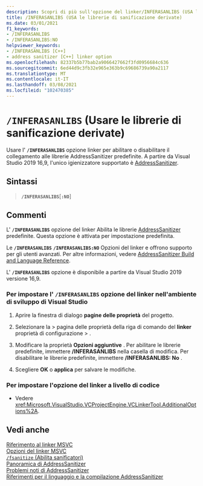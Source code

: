 ```yaml
---
description: Scopri di più sull'opzione del linker/INFERASANLIBS (USA la disinfezione dedotta)
title: /INFERASANLIBS (USA le librerie di sanificazione derivate)
ms.date: 03/01/2021
f1_keywords:
- /INFERASANLIBS
- /INFERASANLIBS:NO
helpviewer_keywords:
- /INFERASANLIBS [C++]
- address sanitizer [C++] linker option
ms.openlocfilehash: 82337b5b77bab2a9066427662f3fd0956684c636
ms.sourcegitcommit: 6ed44d9c3fb32e965e363b9c69686739a90a2117
ms.translationtype: MT
ms.contentlocale: it-IT
ms.lasthandoff: 03/08/2021
ms.locfileid: "102470385"
---
```

# <a name="inferasanlibs-use-inferred-sanitizer-libs"></a>`/INFERASANLIBS` (Usare le librerie di sanificazione derivate)

Usare l' **`/INFERASANLIBS`** opzione linker per abilitare o disabilitare il collegamento alle librerie AddressSanitizer predefinite. A partire da Visual Studio 2019 16,9, l'unico igienizzatore supportato è [AddressSanitizer](../../sanitizers/asan.md).

## <a name="syntax"></a>Sintassi

> **`/INFERASANLIBS`**\[**`:NO`**]

## <a name="remarks"></a>Commenti

L' **`/INFERASANLIBS`** opzione del linker Abilita le librerie [AddressSanitizer](../../sanitizers/asan.md) predefinite. Questa opzione è attivata per impostazione predefinita.

Le **`/INFERASANLIBS`** **`/INFERASANLIBS:NO`** Opzioni del linker e offrono supporto per gli utenti avanzati. Per altre informazioni, vedere [AddressSanitizer Build and Language Reference](../../sanitizers/asan-building.md).

L' **`/INFERASANLIBS`** opzione è disponibile a partire da Visual Studio 2019 versione 16,9.

### <a name="to-set-the-inferasanlibs-linker-option-in-the-visual-studio-development-environment"></a>Per impostare l' **`/INFERASANLIBS`** opzione del linker nell'ambiente di sviluppo di Visual Studio

1. Aprire la finestra di dialogo **pagine delle proprietà** del progetto.

1. Selezionare la   >  pagina delle proprietà della riga di comando del **linker** proprietà di configurazione  >   .

1. Modificare la proprietà **Opzioni aggiuntive** . Per abilitare le librerie predefinite, immettere **/INFERASANLIBS** nella casella di modifica. Per disabilitare le librerie predefinite, immettere **/INFERASANLIBS: No** .

1. Scegliere **OK** o **applica** per salvare le modifiche.

### <a name="to-set-this-linker-option-programmatically"></a>Per impostare l'opzione del linker a livello di codice

- Vedere <xref:Microsoft.VisualStudio.VCProjectEngine.VCLinkerTool.AdditionalOptions%2A>.

## <a name="see-also"></a>Vedi anche

[Riferimento al linker MSVC](linking.md)\
[Opzioni del linker MSVC](linker-options.md)\
[`/fsanitize` (Abilita sanificatori)](./fsanitize.md)\
[Panoramica di AddressSanitizer](../../sanitizers/asan.md)\
[Problemi noti di AddressSanitizer](../../sanitizers/asan-known-issues.md)\
[Riferimenti per il linguaggio e la compilazione AddressSanitizer](../../sanitizers/asan-building.md)
